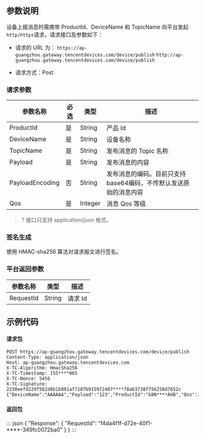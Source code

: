 ## 参数说明

设备上报消息时需携带 ProductId、DeviceName 和 TopicName 向平台发起`http/https`请求，请求接口及参数如下：

- 请求的 URL 为：
  ``
  https://ap-guangzhou.gateway.tencentdevices.com/device/publish
  ``
  ``
  http://ap-guangzhou.gateway.tencentdevices.com/device/publish
  ``

- 请求方式：Post

### 请求参数

| 参数名称        | 必选 | 类型    | 描述                                                         |
| --------------- | ---- | ------- | ------------------------------------------------------------ |
| ProductId       | 是   | String  | 产品 Id                                                     |
| DeviceName      | 是   | String  | 设备名称                                                     |
| TopicName       | 是   | String  | 发布消息的 Topic 名称                                          |
| Payload         | 是   | String  | 发布消息的内容                                               |
| PayloadEncoding | 否   | String  | 发布消息的编码。目前只支持base64编码，不传默认发送原始的消息内容 |
| Qos             | 是   | Integer | 消息 Qos 等级                                                  |

>? 接口只支持 application/json 格式。

### 签名生成

使用 HMAC-sha256 算法对请求报文进行签名。

### 平台返回参数

| 参数名称  | 类型   | 描述   |
| --------- | ------ | ------ |
| RequestId | String | 请求 Id |

## 示例代码

#### 请求包

```
POST https://ap-guangzhou.gateway.tencentdevices.com/device/publish
Content-Type: application/json
Host: ap-guangzhou.gateway.tencentdevices.com
X-TC-Algorithm: HmacSha256
X-TC-Timestamp: 155****065
X-TC-Nonce: 5456
X-TC-Signature: 2230eefd229f582d8b1b891af7107b915972407****78ab3738f756258d7652c
{"DeviceName":"AAAAAA","Payload":"123","ProductId":"G8N****AHB","Qos":1,"TopicName":"G8N****AHB/AAAAAA/data"}
```

#### 返回包
<dx-codeblock>
:::  json
{
  "Response": {
    "RequestId": "f4da4f1f-d72e-40f1-****-349fc0072ba0"
  }
}
:::
</dx-codeblock>







